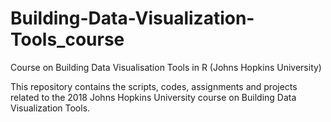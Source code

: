 # Building-Data-Visualization-Tools_course
Course on Building Data Visualisation Tools in R (Johns Hopkins University)

This repository contains the scripts, codes, assignments and projects related to the 2018 Johns Hopkins University course on Building Data Visualization Tools.
